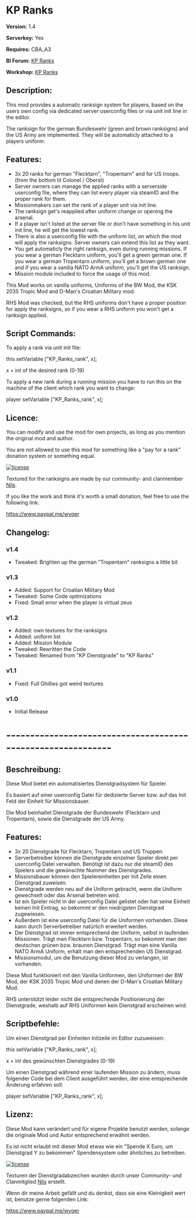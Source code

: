 # KP Ranks
**Version:** 1.4

**Serverkey:** Yes

**Requires:** CBA_A3

**BI Forum:** [KP Ranks](https://forums.bistudio.com/topic/195034-kp-ranks/)

**Workshop:** [KP Ranks](http://steamcommunity.com/sharedfiles/filedetails/?id=741621641)


## Description:
This mod provides a automatic ranksign system for players, based on the users own config via dedicated server userconfig files or via unit init line in the editor.

The ranksign for the german Bundeswehr (green and brown ranksigns) and the US Army are implemented. They will be automaticly attached to a players uniform.


## Features:
* 3x 20 ranks for german "Flecktarn", "Tropentarn" and for US troops. (from the bottom til Colonel / Oberst)
* Server owners can manage the applied ranks with a serverside userconfig file, where they can list every player via steamID and the proper rank for them.
* Missionmakers can set the rank of a player unit via init line.
* The ranksign get's reapplied after uniform change or opening the arsenal.
* If a player isn't listed at the server file or don't have something in his unit init line, he will get the lowest rank.
* There is also a userconfig file with the uniform list, on which the mod will apply the ranksigns. Server owners can extend this list as they want.
* You get automaticly the right ranksign, even during running missions. If you wear a german Flecktarn uniform, you'll get a green german one. If you wear a german Tropentarn uniform, you'll get a brown german one and if you wear a vanilla NATO ArmA uniform, you'll get the US ranksign.
* Mission module included to force the usage of this mod.

This Mod works on vanilla uniforms, Uniforms of the BW Mod, the KSK 2035 Tropic Mod and D-Man's Croatian Military mod.

RHS Mod was checked, but the RHS uniforms don't have a proper position for apply the ranksigns, so if you wear a RHS uniform you won't get a ranksign applied.


## Script Commands:
To apply a rank via unit init file:

this setVariable ["KP_Ranks_rank", x];

x = int of the desired rank (0-19)

To apply a new rank during a running mission you have to run this on the machine of the client which rank you want to change:

player setVariable ["KP_Ranks_rank", x];

## Licence:
You can modify and use the mod for own projects, as long as you mention the original mod and author.

You are not allowed to use this mod for something like a "pay for a rank" donation system or something equal.

[![license](https://i.creativecommons.org/l/by-nc-sa/4.0/88x31.png)](http://creativecommons.org/licenses/by-nc-sa/4.0/)

Textured for the ranksigns are made by our community- and clanmember [Nils](https://www.killahpotatoes.de/index.php?user/9-nils/).

If you like the work and think it's worth a small donation, feel free to use the following link:

https://www.paypal.me/wyqer

## Changelog:

### v1.4
* Tweaked: Brighten up the german "Tropentarn" ranksigns a little bit

### v1.3
* Added: Support for Croatian Military Mod
* Tweaked: Some Code optimizations
* Fixed: Small error when the player is virtual zeus

### v1.2
* Added: own textures for the ranksigns
* Added: uniform list
* Added: Mission Module
* Tweaked: Rewritten the Code
* Tweaked: Renamed from "KP Dienstgrade" to "KP Ranks"

### v1.1
* Fixed: Full Ghillies got weird textures

### v1.0
* Initial Release

# ------------------------------------------------------------

## Beschreibung:
Diese Mod bietet ein automatisiertes Dienstgradsystem für Spieler.

Es basiert auf einer userconfig Datei für dedizierte Server bzw. auf das Init Feld der Einheit für Missionsbauer.

Die Mod beinhaltet Dienstgrade der Bundeswehr (Flecktarn und Tropentarn), sowie die Dienstgrade der US Army.


## Features:
* 3x 20 Dienstgrade für Flecktarn, Tropentarn und US Truppen.
* Serverbetreiber können die Dienstgrade einzelner Spieler direkt per userconfig Datei verwalten. Benötigt ist dazu nur die steamID des Spielers und die gewünschte Nummer des Dienstgrades.
* Missionsbauer können den Spielereinheiten per Init Zeile einen Dienstgrad zuweisen.
* Dienstgrade werden neu auf die Uniform gebracht, wenn die Uniform gewechselt oder das Arsenal betreten wird.
* Ist ein Spieler nicht in der userconfig Datei gelistet oder hat seine Einheit keinen Init Eintrag, so bekommt er den niedrigsten Dienstgrad zugewiesen.
* Außerdem ist eine userconfig Datei für die Uniformen vorhanden. Diese kann durch Serverbetreiber natürlich erweitert werden.
* Der Dienstgrad ist immer entsprechend der Uniform, selbst in laufenden Missionen. Trägt man Flecktarn bzw. Tropentarn, so bekommt man den deutschen grünen bzw. braunen Dienstgrad. Trägt man eine Vanilla NATO ArmA Uniform, erhält man den entsprechenden US Dienstgrad.
* Missionsmodul, um die Benutzung dieser Mod zu verlangen, ist vorhanden.

Diese Mod funktioniert mit den Vanilla Uniformen, den Uniformen der BW Mod, der KSK 2035 Tropic Mod und denen der D-Man's Croatian Military Mod.

RHS unterstützt leider nicht die entsprechende Positionierung der Dienstgrade, weshalb auf RHS Uniformen kein Dienstgrad erscheinen wird.


## Scriptbefehle:
Um einen Dienstgrad per Einheiten Initzeile im Editor zuzuweisen:

this setVariable ["KP_Ranks_rank", x];

x = int des gewünschten Dienstgrades (0-19)

Um einen Dienstgrad während einer laufenden Mission zu ändern, muss folgender Code bei dem Client ausgeführt werden, der eine entsprechende Änderung erfahren soll:

player setVariable ["KP_Ranks_rank", x];

## Lizenz:
Diese Mod kann verändert und für eigene Projekte benutzt werden, solange die originale Mod und Autor entsprechend erwähnt werden.

Es ist nicht erlaubt mit dieser Mod etwas wie ein "Spende X Euro, um Dienstgrad Y zu bekommen" Spendensystem oder ähnliches zu betreiben.

[![license](https://i.creativecommons.org/l/by-nc-sa/4.0/88x31.png)](http://creativecommons.org/licenses/by-nc-sa/4.0/)

Texturen der Dienstgradabzeichen wurden durch unser Community- und Clanmitglied [Nils](https://www.killahpotatoes.de/index.php?user/9-nils/) erstellt.

Wenn dir meine Arbeit gefällt und du denkst, dass sie eine Kleinigkeit wert ist, benutze gerne folgenden Link:

https://www.paypal.me/wyqer
